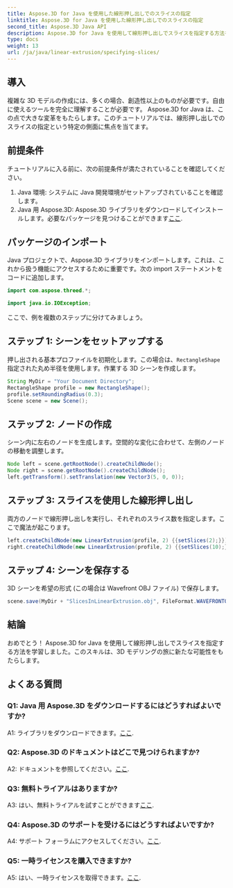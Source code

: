 ```yaml
---
title: Aspose.3D for Java を使用した線形押し出しでのスライスの指定
linktitle: Aspose.3D for Java を使用した線形押し出しでのスライスの指定
second_title: Aspose.3D Java API
description: Aspose.3D for Java を使用して線形押し出しでスライスを指定する方法を学びます。このステップバイステップのガイドで 3D モデリングのスキルを向上させましょう。
type: docs
weight: 13
url: /ja/java/linear-extrusion/specifying-slices/
---
```

## 導入

複雑な 3D モデルの作成には、多くの場合、創造性以上のものが必要です。自由に使えるツールを完全に理解することが必要です。 Aspose.3D for Java は、この点で大きな変革をもたらします。このチュートリアルでは、線形押し出しでのスライスの指定という特定の側面に焦点を当てます。

## 前提条件

チュートリアルに入る前に、次の前提条件が満たされていることを確認してください。

1. Java 環境: システムに Java 開発環境がセットアップされていることを確認します。
2.  Java 用 Aspose.3D: Aspose.3D ライブラリをダウンロードしてインストールします。必要なパッケージを見つけることができます[ここ](https://releases.aspose.com/3d/java/).

## パッケージのインポート

Java プロジェクトで、Aspose.3D ライブラリをインポートします。これは、これから扱う機能にアクセスするために重要です。次の import ステートメントをコードに追加します。

```java
import com.aspose.threed.*;

import java.io.IOException;
```

ここで、例を複数のステップに分けてみましょう。

## ステップ 1: シーンをセットアップする

押し出される基本プロファイルを初期化します。この場合は、`RectangleShape`指定された丸め半径を使用します。作業する 3D シーンを作成します。

```java
String MyDir = "Your Document Directory";
RectangleShape profile = new RectangleShape();
profile.setRoundingRadius(0.3);
Scene scene = new Scene();
```

## ステップ 2: ノードの作成

シーン内に左右のノードを生成します。空間的な変化に合わせて、左側のノードの移動を調整します。

```java
Node left = scene.getRootNode().createChildNode();
Node right = scene.getRootNode().createChildNode();
left.getTransform().setTranslation(new Vector3(5, 0, 0));
```

## ステップ 3: スライスを使用した線形押し出し

両方のノードで線形押し出しを実行し、それぞれのスライス数を指定します。ここで魔法が起こります。

```java
left.createChildNode(new LinearExtrusion(profile, 2) {{setSlices(2);}});
right.createChildNode(new LinearExtrusion(profile, 2) {{setSlices(10);}});
```

## ステップ 4: シーンを保存する

3D シーンを希望の形式 (この場合は Wavefront OBJ ファイル) で保存します。

```java
scene.save(MyDir + "SlicesInLinearExtrusion.obj", FileFormat.WAVEFRONTOBJ);
```

## 結論

おめでとう！ Aspose.3D for Java を使用して線形押し出しでスライスを指定する方法を学習しました。このスキルは、3D モデリングの旅に新たな可能性をもたらします。

## よくある質問

### Q1: Java 用 Aspose.3D をダウンロードするにはどうすればよいですか?

 A1: ライブラリをダウンロードできます。[ここ](https://releases.aspose.com/3d/java/).

### Q2: Aspose.3D のドキュメントはどこで見つけられますか?

 A2: ドキュメントを参照してください。[ここ](https://reference.aspose.com/3d/java/).

### Q3: 無料トライアルはありますか?

 A3: はい、無料トライアルを試すことができます[ここ](https://releases.aspose.com/).

### Q4: Aspose.3D のサポートを受けるにはどうすればよいですか?

 A4: サポート フォーラムにアクセスしてください。[ここ](https://forum.aspose.com/c/3d/18).

### Q5: 一時ライセンスを購入できますか?

 A5: はい、一時ライセンスを取得できます。[ここ](https://purchase.aspose.com/temporary-license/).